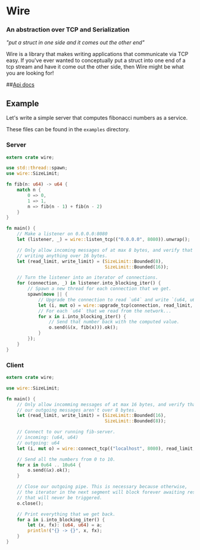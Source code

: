 # Wire
### An abstraction over TCP and Serialization

_"put a struct in one side and it comes out the other end"_

Wire is a library that makes writing applications that communicate via TCP easy.
If you've ever wanted to conceptually put a struct into one end of a tcp stream
and have it come out the other side, then Wire might be what you are looking for!

##[Api docs](http://tyoverby.com/wire/wire/index.html)

## Example
Let's write a simple server that computes fibonacci numbers as a service.

These files can be found in the `examples` directory.
### Server

```rust
extern crate wire;

use std::thread::spawn;
use wire::SizeLimit;

fn fib(n: u64) -> u64 {
    match n {
        0 => 0,
        1 => 1,
        n => fib(n - 1) + fib(n - 2)
    }
}

fn main() {
    // Make a listener on 0.0.0.0:8080
    let (listener, _) = wire::listen_tcp(("0.0.0.0", 8080)).unwrap();

    // Only allow incoming messages of at max 8 bytes, and verify that we aren't
    // writing anything over 16 bytes.
    let (read_limit, write_limit) = (SizeLimit::Bounded(8),
                                     SizeLimit::Bounded(16));

    // Turn the listener into an iterator of connections.
    for (connection, _) in listener.into_blocking_iter() {
        // Spawn a new thread for each connection that we get.
        spawn(move || {
            // Upgrade the connection to read `u64` and write `(u64, u64)`.
            let (i, mut o) = wire::upgrade_tcp(connection, read_limit, write_limit).unwrap();
            // For each `u64` that we read from the network...
            for x in i.into_blocking_iter() {
                // Send that number back with the computed value.
                o.send(&(x, fib(x))).ok();
            }
        });
    }
}

```

### Client

```rust
extern crate wire;

use wire::SizeLimit;

fn main() {
    // Only allow incomming messages of at max 16 bytes, and verify that all of
    // our outgoing messages aren't over 8 bytes.
    let (read_limit, write_limit) = (SizeLimit::Bounded(16),
                                     SizeLimit::Bounded(8));

    // Connect to our running fib-server.
    // incoming: (u64, u64)
    // outgoing: u64
    let (i, mut o) = wire::connect_tcp(("localhost", 8080), read_limit, write_limit).unwrap();

    // Send all the numbers from 0 to 10.
    for x in 0u64 .. 10u64 {
        o.send(&x).ok();
    }

    // Close our outgoing pipe. This is necessary because otherwise,
    // the iterator in the next segment will block forever awaiting responses
    // that will never be triggered.
    o.close();

    // Print everything that we get back.
    for a in i.into_blocking_iter() {
        let (x, fx): (u64, u64) = a;
        println!("{} -> {}", x, fx);
    }
}

```

